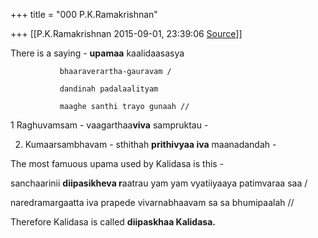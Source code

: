 +++
title = "000 P.K.Ramakrishnan"

+++
[[P.K.Ramakrishnan	2015-09-01, 23:39:06 [Source](https://groups.google.com/g/samskrita/c/zSEvAp0nqgg)]]



There is a saying - **upamaa** kaalidaasasya

               bhaaraverartha-gauravam /

               dandinah padalaalityam

               maaghe santhi trayo gunaah //

  

1 Raghuvamsam - vaagarthaa**viva** sampruktau -

2. Kumaarsambhavam - sthithah **prithivyaa iva** maanadandah -

  

The most famuous upama used by Kalidasa is this -



sanchaarinii **diipasikheva r**aatrau yam yam vyatiiyaaya patimvaraa saa /

naredramargaatta iva prapede vivarnabhaavam sa sa bhumipaalah //

  

Therefore Kalidasa is called **diipaskhaa Kalidasa.**

